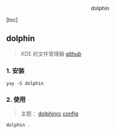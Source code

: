 <center>dolphin</center>





[toc]





## dolphin

> KDE 的文件管理器  [github](https://github.com/KDE/dolphin)





### 1. 安装

```shell
yay -S dolphin
```





### 2. 使用

> 主题：  [dolphinrc](https://github.com/vgoer/hyprdots/tree/main/Configs/.config) [config](https://github.com/BrodieRobertson/dotfiles/blob/3c87798b8af81acb6ed3f746326ad62dc285debe/config/dolphinrc)

```shell
dolphin .

```

